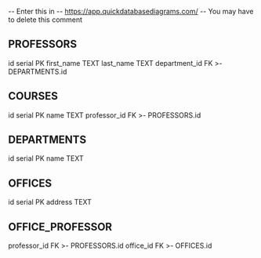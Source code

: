 -- Enter this in
-- https://app.quickdatabasediagrams.com/
-- You may have to delete this comment


PROFESSORS
------
id serial PK
first_name TEXT
last_name TEXT
department_id FK >- DEPARTMENTS.id

COURSES
---- 
id serial PK
name TEXT
professor_id FK >- PROFESSORS.id

DEPARTMENTS
---
id serial PK
name TEXT

OFFICES
----
id serial PK
address TEXT


OFFICE_PROFESSOR
---
professor_id FK >- PROFESSORS.id
office_id FK >- OFFICES.id